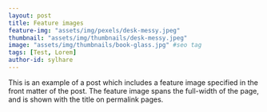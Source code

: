 ```yaml
---
layout: post
title: Feature images
feature-img: "assets/img/pexels/desk-messy.jpeg"
thumbnail: "assets/img/thumbnails/desk-messy.jpeg"
image: "assets/img/thumbnails/book-glass.jpg" #seo tag
tags: [Test, Lorem]
author-id: sylhare
---
```


This is an example of a post which includes a feature image specified in the front matter of the post. The feature image spans the full-width of the page, and is shown with the title on permalink pages.

